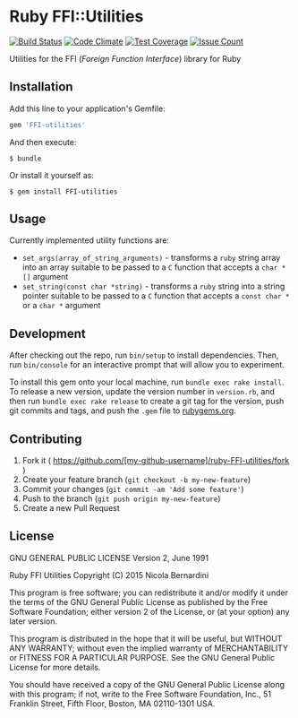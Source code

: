 # Ruby FFI::Utilities

[![Build Status](https://travis-ci.org/nicb/ruby-FFI-utilities.svg?branch=master)](https://travis-ci.org/nicb/ruby-FFI-utilities)
[![Code Climate](https://codeclimate.com/github/nicb/ruby-FFI-utilities/badges/gpa.svg)](https://codeclimate.com/github/nicb/ruby-FFI-utilities)
[![Test Coverage](https://codeclimate.com/github/nicb/ruby-FFI-utilities/badges/coverage.svg)](https://codeclimate.com/github/nicb/ruby-FFI-utilities/coverage)
[![Issue Count](https://codeclimate.com/github/nicb/ruby-FFI-utilities/badges/issue_count.svg)](https://codeclimate.com/github/nicb/ruby-FFI-utilities)

Utilities for the FFI (*Foreign Function Interface*) library for Ruby

## Installation

Add this line to your application's Gemfile:

```ruby
gem 'FFI-utilities'
```

And then execute:

    $ bundle

Or install it yourself as:

    $ gem install FFI-utilities

## Usage

Currently implemented utility functions are:

* `set_args(array_of_string_arguments)` - transforms a `ruby` string array
  into an array suitable to be passed to a `C` function that accepts a `char *[]` argument
* `set_string(const char *string)` - transforms a `ruby` string
  into a string pointer suitable to be passed to a `C` function that accepts a
  `const char *` or a `char *` argument

## Development

After checking out the repo, run `bin/setup` to install dependencies. Then, run `bin/console` for an interactive prompt that will allow you to experiment.

To install this gem onto your local machine, run `bundle exec rake install`. To release a new version, update the version number in `version.rb`, and then run `bundle exec rake release` to create a git tag for the version, push git commits and tags, and push the `.gem` file to [rubygems.org](https://rubygems.org).

## Contributing

1. Fork it ( https://github.com/[my-github-username]/ruby-FFI-utilities/fork )
2. Create your feature branch (`git checkout -b my-new-feature`)
3. Commit your changes (`git commit -am 'Add some feature'`)
4. Push to the branch (`git push origin my-new-feature`)
5. Create a new Pull Request

## License

  GNU GENERAL PUBLIC LICENSE
  Version 2, June 1991

  Ruby FFI Utilities
  Copyright (C) 2015 Nicola Bernardini

  This program is free software; you can redistribute it and/or modify
  it under the terms of the GNU General Public License as published by
  the Free Software Foundation; either version 2 of the License, or
  (at your option) any later version.

  This program is distributed in the hope that it will be useful,
  but WITHOUT ANY WARRANTY; without even the implied warranty of
  MERCHANTABILITY or FITNESS FOR A PARTICULAR PURPOSE.  See the
  GNU General Public License for more details.

  You should have received a copy of the GNU General Public License along
  with this program; if not, write to the Free Software Foundation, Inc.,
  51 Franklin Street, Fifth Floor, Boston, MA 02110-1301 USA.
